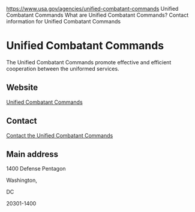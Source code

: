 

https://www.usa.gov/agencies/unified-combatant-commands
Unified Combatant Commands
What are Unified Combatant Commands?
Contact information for Unified Combatant Commands

Unified Combatant Commands
==========================

The Unified Combatant Commands promote effective and efficient cooperation between the uniformed services.

Website
-------

[Unified Combatant Commands](https://www.defense.gov/About/Combatant-Commands/)

Contact
-------

[Contact the Unified Combatant Commands](https://www.defense.gov/Contact/)

Main address
------------

1400 Defense Pentagon
  
Washington,

DC

20301-1400
